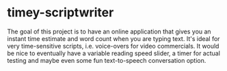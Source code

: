 # timey-scriptwriter

The goal of this project is to have an online application that gives you an instant time estimate and word count when you are typing text.
It's ideal for very time-sensitive scripts, i.e. voice-overs for video commercials.
It would be nice to eventually have a variable reading speed slider, a timer for actual testing and maybe even some fun text-to-speech conversation option.
